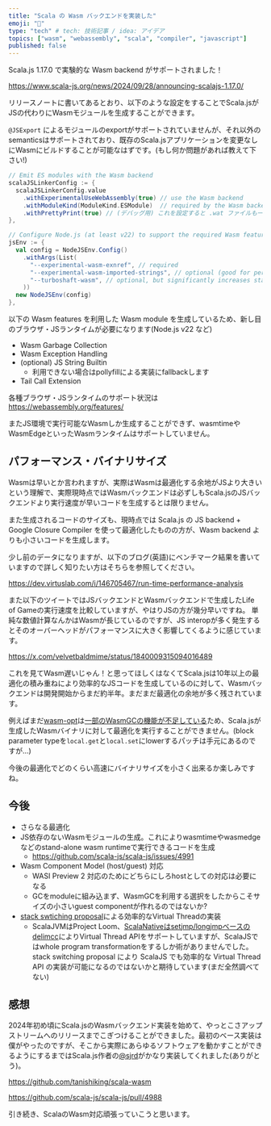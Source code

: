 ```yaml
---
title: "Scala の Wasm バックエンドを実装した"
emoji: "📘"
type: "tech" # tech: 技術記事 / idea: アイデア
topics: ["wasm", "webassembly", "scala", "compiler", "javascript"]
published: false
---
```


Scala.js 1.17.0 で実験的な Wasm backend がサポートされました！

https://www.scala-js.org/news/2024/09/28/announcing-scalajs-1.17.0/

リリースノートに書いてあるとおり、以下のような設定をすることでScala.jsがJSの代わりにWasmモジュールを生成することができます。

`@JSExport` によるモジュールのexportがサポートされていませんが、それ以外のsemanticsはサポートされており、既存のScala.jsアプリケーションを変更なしにWasmにビルドすることが可能なはずです。(もし何か問題があれば教えて下さい!)

```scala
// Emit ES modules with the Wasm backend
scalaJSLinkerConfig := {
  scalaJSLinkerConfig.value
    .withExperimentalUseWebAssembly(true) // use the Wasm backend
    .withModuleKind(ModuleKind.ESModule)  // required by the Wasm backend
    .withPrettyPrint(true) // (デバッグ用) これを設定すると .wat ファイルも一緒に生成してくれる
},

// Configure Node.js (at least v22) to support the required Wasm features
jsEnv := {
  val config = NodeJSEnv.Config()
    .withArgs(List(
      "--experimental-wasm-exnref", // required
      "--experimental-wasm-imported-strings", // optional (good for performance)
      "--turboshaft-wasm", // optional, but significantly increases stability
    ))
  new NodeJSEnv(config)
},
```

以下の Wasm features を利用した Wasm module を生成しているため、新し目のブラウザ・JSランタイムが必要になります(Node.js v22 など)

- Wasm Garbage Collection
- Wasm Exception Handling
- (optional) JS String Builtin
  - 利用できない場合はpollyfillによる実装にfallbackします
- Tail Call Extension

各種ブラウザ・JSランタイムのサポート状況は https://webassembly.org/features/

またJS環境で実行可能なWasmしか生成することができず、wasmtimeやWasmEdgeといったWasmランタイムはサポートしていません。

## パフォーマンス・バイナリサイズ

Wasmは早いとか言われますが、実際はWasmは最適化する余地がJSより大きいという理解で、実際現時点ではWasmバックエンドは必ずしもScala.jsのJSバックエンドより実行速度が早いコードを生成するとは限りません。

また生成されるコードのサイズも、現時点では Scala.js の JS backend + Google Closure Compiler を使って最適化したものの方が、Wasm backend よりも小さいコードを生成します。

少し前のデータになりますが、以下のブログ(英語)にベンチマーク結果を書いていますので詳しく知りたい方はそちらを参照してください。

https://dev.virtuslab.com/i/146705467/run-time-performance-analysis

また以下のツイートではJSバックエンドとWasmバックエンドで生成したLife of Gameの実行速度を比較していますが、やはりJSの方が幾分早いですね。
単純な数値計算なんかはWasmが長じているのですが、JS interopが多く発生するとそのオーバーヘッドがパフォーマンスに大きく影響してくるように感じています。

https://x.com/velvetbaldmime/status/1840009315094016489

これを見てWasm遅いじゃん！と思ってほしくはなくてScala.jsは10年以上の最適化の積み重ねにより効率的なJSコードを生成しているのに対して、Wasmバックエンドは開発開始からまだ約半年。まだまだ最適化の余地が多く残されています。

例えばまだ[wasm-opt](https://github.com/WebAssembly/binaryen)は[一部のWasmGCの機能が不足している](https://github.com/WebAssembly/binaryen/issues/6407)ため、Scala.jsが生成したWasmバイナリに対して最適化を実行することができません。(block parameter typeを`local.get`と`local.set`にlowerするパッチは手元にあるのですが...)

今後の最適化でどのくらい高速にバイナリサイズを小さく出来るか楽しみですね。

## 今後

- さらなる最適化
- JS依存のないWasmモジュールの生成。これによりwasmtimeやwasmedgeなどのstand-alone wasm runtimeで実行できるコードを生成
  - https://github.com/scala-js/scala-js/issues/4991
- Wasm Component Model (host/guest) 対応
  - WASI Preview 2 対応のためにどちらにしろhostとしての対応は必要になる
  - GCをmoduleに組み込まず、WasmGCを利用する選択をしたからこそサイズの小さいguest componentが作れるのではないか?
- [stack swtiching proposal](https://github.com/WebAssembly/stack-switching)による効率的なVirtual Threadの実装
  - ScalaJVMはProject Loom、[ScalaNativeはsetjmp/longjmpベースのdelimcc](https://dl.acm.org/doi/abs/10.1145/3679005.3685979)によりVirtual Thread APIをサポートしていますが、ScalaJSではwhole program transformationをするしか術がありませんでした。stack switching proposal により ScalaJS でも効率的な Virtual Thread API の実装が可能になるのではないかと期待しています(まだ全然調べてない)


## 感想

2024年初め頃にScala.jsのWasmバックエンド実装を始めて、やっとこさアップストリームへのリリースまでこぎつけることができました。最初のベース実装は僕がやったのですが、そこから実際にあらゆるソフトウェアを動かすことができるようにするまではScala.js作者の[@sjrd](https://github.com/sjrd)がかなり実装してくれました(ありがとう)。

https://github.com/tanishiking/scala-wasm

https://github.com/scala-js/scala-js/pull/4988

引き続き、ScalaのWasm対応頑張っていこうと思います。
